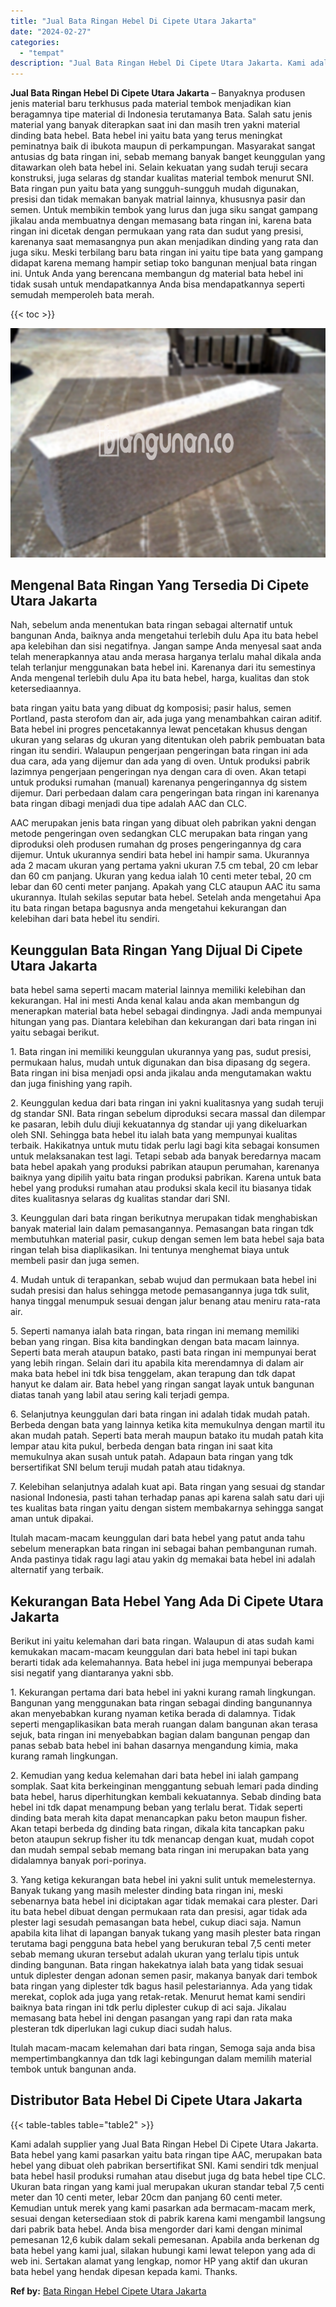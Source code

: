 ```yaml
---
title: "Jual Bata Ringan Hebel Di Cipete Utara Jakarta"
date: "2024-02-27"
categories: 
  - "tempat"
description: "Jual Bata Ringan Hebel Di Cipete Utara Jakarta. Kami adalah supplier yang Jual Bata Ringan Hebel Di Cipete Utara Jakarta. Bata hebel yang kami pasarkan yaitu..."
---
```


**Jual Bata Ringan Hebel Di Cipete Utara Jakarta** – Banyaknya produsen jenis material baru terkhusus pada material tembok menjadikan kian beragamnya tipe material di Indonesia terutamanya Bata. Salah satu jenis material yang banyak diterapkan saat ini dan masih tren yakni material dinding bata hebel. Bata hebel ini yaitu bata yang terus meningkat peminatnya baik di ibukota maupun di perkampungan. Masyarakat sangat antusias dg bata ringan ini, sebab memang banyak banget keunggulan yang ditawarkan oleh bata hebel ini. Selain kekuatan yang sudah teruji secara konstruksi, juga selaras dg standar kualitas material tembok menurut SNI. Bata ringan pun yaitu bata yang sungguh-sungguh mudah digunakan, presisi dan tidak memakan banyak matrial lainnya, khususnya pasir dan semen. Untuk membikin tembok yang lurus dan juga siku sangat gampang jikalau anda membuatnya dengan memasang bata ringan ini, karena bata ringan ini dicetak dengan permukaan yang rata dan sudut yang presisi, karenanya saat memasangnya pun akan menjadikan dinding yang rata dan juga siku. Meski terbilang baru bata ringan ini yaitu tipe bata yang gampang didapat karena memang hampir setiap toko bangunan menjual bata ringan ini. Untuk Anda yang berencana membangun dg material bata hebel ini tidak susah untuk mendapatkannya Anda bisa mendapatkannya seperti semudah memperoleh bata merah.

{{< toc >}}

![Jual Bata Ringan Hebel Di Cipete Utara Jakarta](/images/jual-hebel-murah-01.png)

## Mengenal Bata Ringan Yang Tersedia Di Cipete Utara Jakarta

Nah, sebelum anda menentukan bata ringan sebagai alternatif untuk bangunan Anda, baiknya anda mengetahui terlebih dulu Apa itu bata hebel apa kelebihan dan sisi negatifnya. Jangan sampe Anda menyesal saat anda telah menerapkannya atau anda merasa harganya terlalu mahal dikala anda telah terlanjur menggunakan bata hebel ini. Karenanya dari itu semestinya Anda mengenal terlebih dulu Apa itu bata hebel, harga, kualitas dan stok ketersediaannya.

bata ringan yaitu bata yang dibuat dg komposisi; pasir halus, semen Portland, pasta sterofom dan air, ada juga yang menambahkan cairan aditif. Bata hebel ini progres pencetakannya lewat pencetakan khusus dengan ukuran yang selaras dg ukuran yang ditentukan oleh pabrik pembuatan bata ringan itu sendiri. Walaupun pengerjaan pengeringan bata ringan ini ada dua cara, ada yang dijemur dan ada yang di oven. Untuk produksi pabrik lazimnya pengerjaan pengeringan nya dengan cara di oven. Akan tetapi untuk produksi rumahan (manual) karenanya pengeringannya dg sistem dijemur. Dari perbedaan dalam cara pengeringan bata ringan ini karenanya bata ringan dibagi menjadi dua tipe adalah AAC dan CLC.

AAC merupakan jenis bata ringan yang dibuat oleh pabrikan yakni dengan metode pengeringan oven sedangkan CLC merupakan bata ringan yang diproduksi oleh produsen rumahan dg proses pengeringannya dg cara dijemur. Untuk ukurannya sendiri bata hebel ini hampir sama. Ukurannya ada 2 macam ukuran yang pertama yakni ukuran 7.5 cm tebal, 20 cm lebar dan 60 cm panjang. Ukuran yang kedua ialah 10 centi meter tebal, 20 cm lebar dan 60 centi meter panjang. Apakah yang CLC ataupun AAC itu sama ukurannya. Itulah sekilas seputar bata hebel. Setelah anda mengetahui Apa itu bata ringan betapa bagusnya anda mengetahui kekurangan dan kelebihan dari bata hebel itu sendiri.

## Keunggulan Bata Ringan Yang Dijual Di Cipete Utara Jakarta

bata hebel sama seperti macam material lainnya memiliki kelebihan dan kekurangan. Hal ini mesti Anda kenal kalau anda akan membangun dg menerapkan material bata hebel sebagai dindingnya. Jadi anda mempunyai hitungan yang pas. Diantara kelebihan dan kekurangan dari bata ringan ini yaitu sebagai berikut.

1\. Bata ringan ini memiliki keunggulan ukurannya yang pas, sudut presisi, permukaan halus, mudah untuk digunakan dan bisa dipasang dg segera. Bata ringan ini bisa menjadi opsi anda jikalau anda mengutamakan waktu dan juga finishing yang rapih.

2\. Keunggulan kedua dari bata ringan ini yakni kualitasnya yang sudah teruji dg standar SNI. Bata ringan sebelum diproduksi secara massal dan dilempar ke pasaran, lebih dulu diuji kekuatannya dg standar uji yang dikeluarkan oleh SNI. Sehingga bata hebel itu ialah bata yang mempunyai kualitas terbaik. Hakikatnya untuk mutu tidak perlu lagi bagi kita sebagai konsumen untuk melaksanakan test lagi. Tetapi sebab ada banyak beredarnya macam bata hebel apakah yang produksi pabrikan ataupun perumahan, karenanya baiknya yang dipilih yaitu bata ringan produksi pabrikan. Karena untuk bata hebel yang produksi rumahan atau produksi skala kecil itu biasanya tidak dites kualitasnya selaras dg kualitas standar dari SNI.

3\. Keunggulan dari bata ringan berikutnya merupakan tidak menghabiskan banyak material lain dalam pemasangannya. Pemasangan bata ringan tdk membutuhkan material pasir, cukup dengan semen lem bata hebel saja bata ringan telah bisa diaplikasikan. Ini tentunya menghemat biaya untuk membeli pasir dan juga semen.

4\. Mudah untuk di terapankan, sebab wujud dan permukaan bata hebel ini sudah presisi dan halus sehingga metode pemasangannya juga tdk sulit, hanya tinggal menumpuk sesuai dengan jalur benang atau meniru rata-rata air.

5\. Seperti namanya ialah bata ringan, bata ringan ini memang memiliki beban yang ringan. Bisa kita bandingkan dengan bata macam lainnya. Seperti bata merah ataupun batako, pasti bata ringan ini mempunyai berat yang lebih ringan. Selain dari itu apabila kita merendamnya di dalam air maka bata hebel ini tdk bisa tenggelam, akan terapung dan tdk dapat hanyut ke dalam air. Bata hebel yang ringan sangat layak untuk bangunan diatas tanah yang labil atau sering kali terjadi gempa.

6\. Selanjutnya keunggulan dari bata ringan ini adalah tidak mudah patah. Berbeda dengan bata yang lainnya ketika kita memukulnya dengan martil itu akan mudah patah. Seperti bata merah maupun batako itu mudah patah kita lempar atau kita pukul, berbeda dengan bata ringan ini saat kita memukulnya akan susah untuk patah. Adapaun bata ringan yang tdk bersertifikat SNI belum teruji mudah patah atau tidaknya.

7\. Kelebihan selanjutnya adalah kuat api. Bata ringan yang sesuai dg standar nasional Indonesia, pasti tahan terhadap panas api karena salah satu dari uji tes kualitas bata ringan yaitu dengan sistem membakarnya sehingga sangat aman untuk dipakai.

Itulah macam-macam keunggulan dari bata hebel yang patut anda tahu sebelum menerapkan bata ringan ini sebagai bahan pembangunan rumah. Anda pastinya tidak ragu lagi atau yakin dg memakai bata hebel ini adalah alternatif yang terbaik.

## Kekurangan Bata Hebel Yang Ada Di Cipete Utara Jakarta

Berikut ini yaitu kelemahan dari bata ringan. Walaupun di atas sudah kami kemukakan macam-macam keunggulan dari bata hebel ini tapi bukan berarti tidak ada kelemahannya. Bata hebel ini juga mempunyai beberapa sisi negatif yang diantaranya yakni sbb.

1\. Kekurangan pertama dari bata hebel ini yakni kurang ramah lingkungan. Bangunan yang menggunakan bata ringan sebagai dinding bangunannya akan menyebabkan kurang nyaman ketika berada di dalamnya. Tidak seperti mengaplikasikan bata merah ruangan dalam bangunan akan terasa sejuk, bata ringan ini menyebabkan bagian dalam bangunan pengap dan panas sebab bata hebel ini bahan dasarnya mengandung kimia, maka kurang ramah lingkungan.

2\. Kemudian yang kedua kelemahan dari bata hebel ini ialah gampang somplak. Saat kita berkeinginan menggantung sebuah lemari pada dinding bata hebel, harus diperhitungkan kembali kekuatannya. Sebab dinding bata hebel ini tdk dapat menampung beban yang terlalu berat. Tidak seperti dinding bata merah kita dapat menancapkan paku beton maupun fisher. Akan tetapi berbeda dg dinding bata ringan, dikala kita tancapkan paku beton ataupun sekrup fisher itu tdk menancap dengan kuat, mudah copot dan mudah sempal sebab memang bata ringan ini merupakan bata yang didalamnya banyak pori-porinya.

3\. Yang ketiga kekurangan bata hebel ini yakni sulit untuk memelesternya. Banyak tukang yang masih melester dinding bata ringan ini, meski sebenarnya bata hebel ini diciptakan agar tidak memakai cara plester. Dari itu bata hebel dibuat dengan permukaan rata dan presisi, agar tidak ada plester lagi sesudah pemasangan bata hebel, cukup diaci saja. Namun apabila kita lihat di lapangan banyak tukang yang masih plester bata ringan terutama bagi pengguna bata hebel yang berukuran tebal 7,5 centi meter sebab memang ukuran tersebut adalah ukuran yang terlalu tipis untuk dinding bangunan. Bata ringan hakekatnya ialah bata yang tidak sesuai untuk diplester dengan adonan semen pasir, makanya banyak dari tembok bata ringan yang diplester tdk bagus hasil pelestariannya. Ada yang tidak merekat, coplok ada juga yang retak-retak. Menurut hemat kami sendiri baiknya bata ringan ini tdk perlu diplester cukup di aci saja. Jikalau memasang bata hebel ini dengan pasangan yang rapi dan rata maka plesteran tdk diperlukan lagi cukup diaci sudah halus.

Itulah macam-macam kelemahan dari bata ringan, Semoga saja anda bisa mempertimbangkannya dan tdk lagi kebingungan dalam memilih material tembok untuk bangunan anda.

## Distributor Bata Hebel Di Cipete Utara Jakarta

{{< table-tables table="table2" >}}

Kami adalah supplier yang Jual Bata Ringan Hebel Di Cipete Utara Jakarta. Bata hebel yang kami pasarkan yaitu bata ringan tipe AAC, merupakan bata hebel yang dibuat oleh pabrikan bersertifikat SNI. Kami sendiri tdk menjual bata hebel hasil produksi rumahan atau disebut juga dg bata hebel tipe CLC. Ukuran bata ringan yang kami jual merupakan ukuran standar tebal 7,5 centi meter dan 10 centi meter, lebar 20cm dan panjang 60 centi meter. Kemudian untuk merek yang kami pasarkan ada bermacam-macam merk, sesuai dengan ketersediaan stok di pabrik karena kami mengambil langsung dari pabrik bata hebel. Anda bisa mengorder dari kami dengan minimal pemesanan 12,6 kubik dalam sekali pemesanan. Apabila anda berkenan dg bata hebel yang kami jual, silakan hubungi kami lewat telepon yang ada di web ini. Sertakan alamat yang lengkap, nomor HP yang aktif dan ukuran bata hebel yang hendak dipesan kepada kami. Thanks.

**Ref by:** [Bata Ringan Hebel Cipete Utara Jakarta](https://id.wikipedia.org/wiki/Bata)
